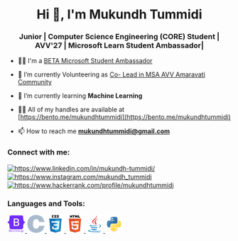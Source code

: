 <h1 align="center">Hi 👋, I'm Mukundh Tummidi</h1>
<h3 align="center">Junior | Computer Science Engineering (CORE) Student | AVV'27 | Microsoft Learn Student Ambassador|</h3>

- 👨‍💻 I'm a [BETA Microsoft Student Ambassador](https://mvp.microsoft.com/en-US/studentambassadors/profile/156e3fbc-87bd-4459-80a8-65ca6a262d60)
- 🔭 I’m currently Volunteering as [Co- Lead in  MSA AVV Amaravati Community](https://mlsaavvamaravati.wixsite.com/home)

- 🌱 I’m currently learning **Machine Learning**

- 👨‍💻 All of my handles are available at [https://bento.me/mukundhtummidi](https://bento.me/mukundhtummidi)


- 📫 How to reach me **mukundhtummidi@gmail.com**

<h3 align="left">Connect with me:</h3>
<p align="left">
<a href="https://linkedin.com/in/https://www.linkedin.com/in/mukundh-tummidi/" target="blank"><img align="center" src="https://raw.githubusercontent.com/rahuldkjain/github-profile-readme-generator/master/src/images/icons/Social/linked-in-alt.svg" alt="https://www.linkedin.com/in/mukundh-tummidi/" height="30" width="40" /></a>
<a href="https://instagram.com/https://www.instagram.com/mukundh_tummidi" target="blank"><img align="center" src="https://raw.githubusercontent.com/rahuldkjain/github-profile-readme-generator/master/src/images/icons/Social/instagram.svg" alt="https://www.instagram.com/mukundh_tummidi" height="30" width="40" /></a>
<a href="https://www.hackerrank.com/https://www.hackerrank.com/profile/mukundhtummidi" target="blank"><img align="center" src="https://raw.githubusercontent.com/rahuldkjain/github-profile-readme-generator/master/src/images/icons/Social/hackerrank.svg" alt="https://www.hackerrank.com/profile/mukundhtummidi" height="30" width="40" /></a>
</p>

<h3 align="left">Languages and Tools:</h3>
<p align="left"> <a href="https://getbootstrap.com" target="_blank" rel="noreferrer"> <img src="https://raw.githubusercontent.com/devicons/devicon/master/icons/bootstrap/bootstrap-plain-wordmark.svg" alt="bootstrap" width="40" height="40"/> </a> <a href="https://www.cprogramming.com/" target="_blank" rel="noreferrer"> <img src="https://raw.githubusercontent.com/devicons/devicon/master/icons/c/c-original.svg" alt="c" width="40" height="40"/> </a> <a href="https://www.w3schools.com/css/" target="_blank" rel="noreferrer"> <img src="https://raw.githubusercontent.com/devicons/devicon/master/icons/css3/css3-original-wordmark.svg" alt="css3" width="40" height="40"/> </a> <a href="https://www.w3.org/html/" target="_blank" rel="noreferrer"> <img src="https://raw.githubusercontent.com/devicons/devicon/master/icons/html5/html5-original-wordmark.svg" alt="html5" width="40" height="40"/> </a> <a href="https://www.java.com" target="_blank" rel="noreferrer"> <img src="https://raw.githubusercontent.com/devicons/devicon/master/icons/java/java-original.svg" alt="java" width="40" height="40"/> </a> <a href="https://www.python.org" target="_blank" rel="noreferrer"> <img src="https://raw.githubusercontent.com/devicons/devicon/master/icons/python/python-original.svg" alt="python" width="40" height="40"/> </a> </p>
